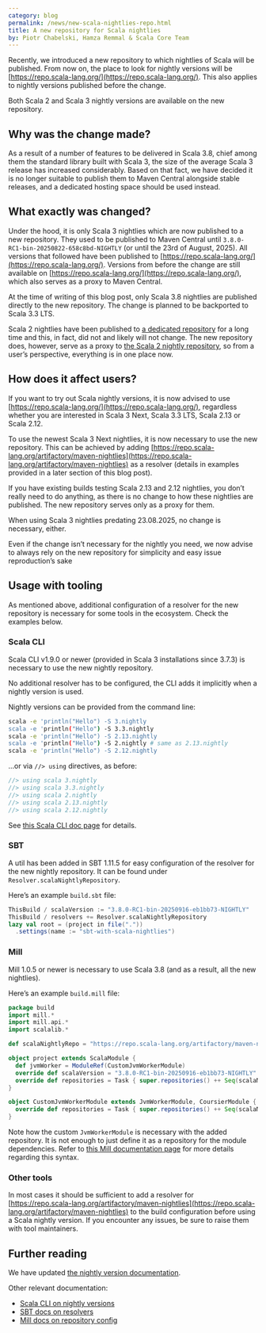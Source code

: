 ```yaml
---
category: blog
permalink: /news/new-scala-nightlies-repo.html
title: A new repository for Scala nightlies
by: Piotr Chabelski, Hamza Remmal & Scala Core Team
---
```


Recently, we introduced a new repository to which nightlies of Scala will be published. From now on, the place to look for nightly versions will be [https://repo.scala-lang.org/](https://repo.scala-lang.org/). This also applies to nightly versions published before the change.

Both Scala 2 and Scala 3 nightly versions are available on the new repository.

## Why was the change made?

As a result of a number of features to be delivered in Scala 3.8, chief among them the standard library built with Scala 3, the size of the average Scala 3 release has increased considerably. Based on that fact, we have decided it is no longer suitable to publish them to Maven Central alongside stable releases, and a dedicated hosting space should be used instead.

## What exactly was changed?

Under the hood, it is only Scala 3 nightlies which are now published to a new repository. They used to be published to Maven Central until `3.8.0-RC1-bin-20250822-658c8bd-NIGHTLY` (or until the 23rd of August, 2025). All versions that followed have been published to [https://repo.scala-lang.org/](https://repo.scala-lang.org/). Versions from before the change are still available on [https://repo.scala-lang.org/](https://repo.scala-lang.org/), which also serves as a proxy to Maven Central.

At the time of writing of this blog post, only Scala 3.8 nightlies are published directly to the new repository. The change is planned to be backported to Scala 3.3 LTS.

Scala 2 nightlies have been published to [a dedicated repository](https://scala-ci.typesafe.com/artifactory/scala-integration/) for a long time and this, in fact, did not and likely will not change. The new repository does, however, serve as a proxy to [the Scala 2 nightly repository](https://scala-ci.typesafe.com/artifactory/scala-integration/), so from a user’s perspective, everything is in one place now.

## How does it affect users?

If you want to try out Scala nightly versions, it is now advised to use [https://repo.scala-lang.org/](https://repo.scala-lang.org/), regardless whether you are interested in Scala 3 Next, Scala 3.3 LTS, Scala 2.13 or Scala 2.12.

To use the newest Scala 3 Next nightlies, it is now necessary to use the new repository.
This can be achieved by adding [https://repo.scala-lang.org/artifactory/maven-nightlies](https://repo.scala-lang.org/artifactory/maven-nightlies) as a resolver (details in examples provided in a later section of this blog post).

If you have existing builds testing Scala 2.13 and 2.12 nightlies, you don’t really need to do anything, as there is no change to how these nightlies are published. The new repository serves only as a proxy for them.

When using Scala 3 nightlies predating 23.08.2025, no change is necessary, either.

Even if the change isn’t necessary for the nightly you need, we now advise to always rely on the new repository for simplicity and easy issue reproduction’s sake

## Usage with tooling

As mentioned above, additional configuration of a resolver for the new repository is necessary for some tools in the ecosystem. Check the examples below.

### Scala CLI

Scala CLI v1.9.0 or newer (provided in Scala 3 installations since 3.7.3) is necessary to use the new nightly repository.

No additional resolver has to be configured, the CLI adds it implicitly when a nightly version is used.

Nightly versions can be provided from the command line:

```bash
scala -e 'println("Hello") -S 3.nightly
scala -e 'println("Hello") -S 3.3.nightly
scala -e 'println("Hello") -S 2.13.nightly
scala -e 'println("Hello") -S 2.nightly # same as 2.13.nightly
scala -e 'println("Hello") -S 2.12.nightly
```

…or via `//> using` directives, as before:

```scala
//> using scala 3.nightly
//> using scala 3.3.nightly
//> using scala 2.nightly
//> using scala 2.13.nightly
//> using scala 2.12.nightly
```

See [this Scala CLI doc page](https://scala-cli.virtuslab.org/docs/commands/compile/#scala-nightlies) for details.

### SBT

A util has been added in SBT 1.11.5 for easy configuration of the resolver for the new nightly repository. It can be found under `Resolver.scalaNightlyRepository`.

Here’s an example `build.sbt` file:

```scala
ThisBuild / scalaVersion := "3.8.0-RC1-bin-20250916-eb1bb73-NIGHTLY"
ThisBuild / resolvers += Resolver.scalaNightlyRepository
lazy val root = (project in file("."))
  .settings(name := "sbt-with-scala-nightlies")
```

### Mill

Mill 1.0.5 or newer is necessary to use Scala 3.8 (and as a result, all the new nightlies).

Here’s an example `build.mill` file:

```scala
package build
import mill.*
import mill.api.*
import scalalib.*

def scalaNightlyRepo = "https://repo.scala-lang.org/artifactory/maven-nightlies"

object project extends ScalaModule {
  def jvmWorker = ModuleRef(CustomJvmWorkerModule)
  override def scalaVersion = "3.8.0-RC1-bin-20250916-eb1bb73-NIGHTLY"
  override def repositories = Task { super.repositories() ++ Seq(scalaNightlyRepo)}
}

object CustomJvmWorkerModule extends JvmWorkerModule, CoursierModule {
  override def repositories = Task { super.repositories() ++ Seq(scalaNightlyRepo)}
}
```

Note how the custom `JvmWorkerModule` is necessary with the added repository. It is not enough to just define it as a repository for the module dependencies. Refer to [this Mill documentation page](https://mill-build.org/mill/javalib/dependencies.html#_repository_config ) for more details regarding this syntax.

### Other tools

In most cases it should be sufficient to add a resolver for [https://repo.scala-lang.org/artifactory/maven-nightlies](https://repo.scala-lang.org/artifactory/maven-nightlies) to the build configuration before using a Scala nightly version. If you encounter any issues, be sure to raise them with tool maintainers.

## Further reading

We have updated [the nightly version documentation](https://docs.scala-lang.org/overviews/core/nightlies.html).

Other relevant documentation:
- [Scala CLI on nightly versions](https://scala-cli.virtuslab.org/docs/commands/compile/#scala-nightlies)
- [SBT docs on resolvers](https://www.scala-sbt.org/1.x/docs/Resolvers.html)
- [Mill docs on repository config](https://mill-build.org/mill/javalib/dependencies.html#_repository_config)